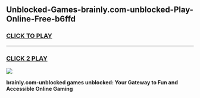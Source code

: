 
## Unblocked-Games-brainly.com-unblocked-Play-Online-Free-b6ffd
<h3>
<a href="https://premium76.site?title=brainly.com-unblocked&ref=26A">CLICK TO PLAY</a></h3>
<hr>

<h3>
<a href="https://premium76.site?title=brainly.com-unblocked&ref=26A">CLICK 2 PLAY</a>
  
</h3>

<a href="https://premium76.site?title=brainly.com-unblocked&ref=26A"><img src="https://clearcache.store/games.png"></a>


**brainly.com-unblocked games unblocked: Your Gateway to Fun and Accessible Online Gaming**
